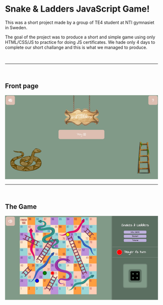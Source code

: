 # Snake & Ladders JavaScript Game!

This was a short project made by a group of TE4 student at NTI gymnasiet in Sweden.  

The goal of the project was to produce a short and simple game using only HTML/CSS/JS to practice for doing JS certificates. We hade only 4 days to complete our short challange and this is what we managed to produce.

<br>

- - - 
<br>

## Front page

<img src="img/s&k-index.png" alt="Frontpage Image" >

<br>

- - -
<br>

## The Game

<img src="img/s&k-game.png" alt="Gamepage Image">

